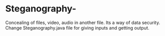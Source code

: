 # Steganography-
Concealing of files, video, audio in another file. Its a way of data security. 
Change Steganography.java file for giving inputs and getting output.
